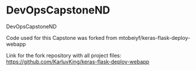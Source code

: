 # DevOpsCapstoneND
DevOpsCapstoneND

Code used for this Capstone was forked from mtobeiyf/keras-flask-deploy-webapp

Link for the fork repository with all project files: https://github.com/KarluvKing/keras-flask-deploy-webapp
